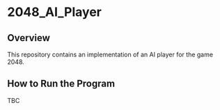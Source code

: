 # 2048_AI_Player

## Overview
This repository contains an implementation of an AI player for the game 2048.

## How to Run the Program
TBC

